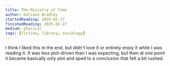 ```yaml
---
title: The Ministry of Time
author: Kaliane Bradley
startedReading: 2025-02-17
finishedReading: 2025-02-27
medium: physical
tags: [fiction, library, sociology]
---
```


I think I liked this in the end, but didn't love it or entirely enjoy it while I was reading it. It was less plot-driven than I was expecting, but then at one point it became basically only plot and sped to a conclusion that felt a bit rushed.
